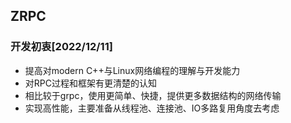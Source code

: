 ## ZRPC

### 开发初衷[2022/12/11]
* 提高对modern C++与Linux网络编程的理解与开发能力
* 对RPC过程和框架有更清楚的认知
* 相比较于grpc，使用更简单、快捷，提供更多数据结构的网络传输
* 实现高性能，主要准备从线程池、连接池、IO多路复用角度去考虑